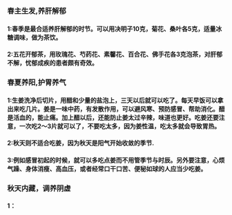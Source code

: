### 春主生发,养肝解郁
#### 1:春季是最合适养肝解郁的时节。可以用决明子10克，菊花、桑叶各5克，适量冰糖调味，做为茶饮。
#### 2:五花开郁茶，用玫瑰花、芍药花、素馨花、百合花、佛手花各3克泡茶，对肝郁不解，忧郁成疾的患者颇有奇效。
### 春夏养阳,护胃养气
#### 1:生姜洗净后切片，用醋和少量的盐泡上，三天以后就可以吃了。每天早饭可以拿出来吃几片。姜是一味中药，有发散作用，可以避风寒、预防感冒、帮助消化。醋是活血的，能止痛。加上醋以后，还能防止姜太过辛辣，味道也更好。吃姜还要注意，一次吃2～3片就可以了，不要吃太多，因为姜性温，吃太多就会导致胃热。
#### 2:秋天则不适合吃姜，因为秋天是阳气开始收敛的季节.
#### 3:例如感冒初起的时候，就可以多吃点姜而不用管季节与时辰。另外要注意，心烦气躁、身体消瘦、高血压，或者经常口干口苦、便秘如球的人应当少吃姜。
### 秋天内藏，调养阴虚
#### 1：
